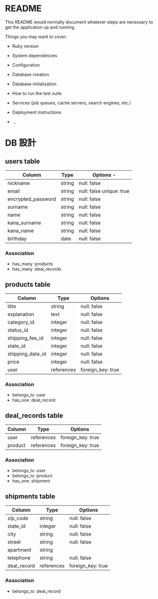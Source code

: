 # README

This README would normally document whatever steps are necessary to get the
application up and running.

Things you may want to cover:

* Ruby version

* System dependencies

* Configuration

* Database creation

* Database initialization

* How to run the test suite

* Services (job queues, cache servers, search engines, etc.)

* Deployment instructions

* ...

# DB 設計

## users table

| Column             | Type                   | Options                 -|
|--------------------|------------------------|--------------------------|
| nickname           | string                 | null: false              |
| email              | string                 | null: false unique: true |
| encrypted_password | string                 | null: false              |
| surname            | string                 | null: false              |
| name               | string                 | null: false              |
| kana_surname       | string                 | null: false              |
| kana_name          | string                 | null: false              |
| birthday           | date                   | null: false              |

### Association

* has_many :products
* has_many :deal_records

## products table

| Column             | Type                   | Options                 |
|--------------------|------------------------|-------------------------|
| title              | string                 | null: false             |
| explanation        | text                   | null: false             |
| category_id        | integer                | null: false             |
| status_id          | integer                | null: false             |
| shipping_fee_id    | integer                | null: false             |
| state_id           | integer                | null: false             |
| shipping_date_id   | integer                | null: false             |
| price              | integer                | null: false             |
| user               | references             | foreign_key: true       |

### Association

- belongs_to :user
- has_one :deal_record

## deal_records table

| Column      | Type       | Options           |
|-------------|------------|-------------------|
| user        | references | foreign_key: true |
| product     | references | foreign_key: true |

### Association

- belongs_to :user
- belongs_to :product
- has_one :shipment

## shipments table

| Column             | Type                   | Options                 |
|--------------------|------------------------|-------------------------|
| zip_code           | string                 | null: false             |
| state_id           | integer                | null: false             |
| city               | string                 | null: false             |
| street             | string                 | null: false             |
| apartment          | string                 |                         |
| telephone          | string                 | null: false             |
| deal_record        | references             | foreign_key: true       |

### Association

- belongs_to :deal_record